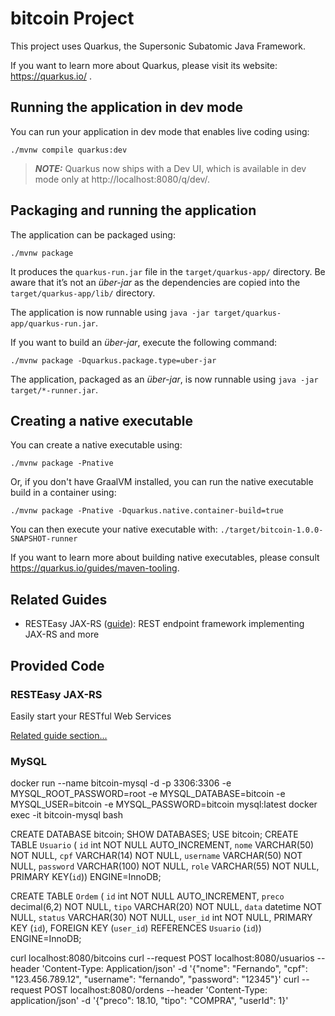 # bitcoin Project

This project uses Quarkus, the Supersonic Subatomic Java Framework.

If you want to learn more about Quarkus, please visit its website: https://quarkus.io/ .

## Running the application in dev mode

You can run your application in dev mode that enables live coding using:
```shell script
./mvnw compile quarkus:dev
```

> **_NOTE:_**  Quarkus now ships with a Dev UI, which is available in dev mode only at http://localhost:8080/q/dev/.

## Packaging and running the application

The application can be packaged using:
```shell script
./mvnw package
```
It produces the `quarkus-run.jar` file in the `target/quarkus-app/` directory.
Be aware that it’s not an _über-jar_ as the dependencies are copied into the `target/quarkus-app/lib/` directory.

The application is now runnable using `java -jar target/quarkus-app/quarkus-run.jar`.

If you want to build an _über-jar_, execute the following command:
```shell script
./mvnw package -Dquarkus.package.type=uber-jar
```

The application, packaged as an _über-jar_, is now runnable using `java -jar target/*-runner.jar`.

## Creating a native executable

You can create a native executable using: 
```shell script
./mvnw package -Pnative
```

Or, if you don't have GraalVM installed, you can run the native executable build in a container using: 
```shell script
./mvnw package -Pnative -Dquarkus.native.container-build=true
```

You can then execute your native executable with: `./target/bitcoin-1.0.0-SNAPSHOT-runner`

If you want to learn more about building native executables, please consult https://quarkus.io/guides/maven-tooling.

## Related Guides

- RESTEasy JAX-RS ([guide](https://quarkus.io/guides/rest-json)): REST endpoint framework implementing JAX-RS and more

## Provided Code

### RESTEasy JAX-RS

Easily start your RESTful Web Services

[Related guide section...](https://quarkus.io/guides/getting-started#the-jax-rs-resources)


### MySQL
docker run --name bitcoin-mysql -d -p 3306:3306 -e MYSQL_ROOT_PASSWORD=root -e MYSQL_DATABASE=bitcoin -e MYSQL_USER=bitcoin -e MYSQL_PASSWORD=bitcoin mysql:latest
docker exec -it bitcoin-mysql bash

CREATE DATABASE bitcoin;
SHOW DATABASES;
USE bitcoin;
CREATE TABLE `Usuario` (
`id` int NOT NULL AUTO_INCREMENT,
`nome` VARCHAR(50) NOT NULL,
`cpf` VARCHAR(14) NOT NULL,
`username` VARCHAR(50) NOT NULL,
`password` VARCHAR(100) NOT NULL,
`role` VARCHAR(55) NOT NULL,
PRIMARY KEY(`id`)) ENGINE=InnoDB;

CREATE TABLE `Ordem` (
`id` int NOT NULL AUTO_INCREMENT,
`preco` decimal(6,2) NOT NULL,
`tipo` VARCHAR(20) NOT NULL,
`data` datetime NOT NULL,
`status` VARCHAR(30) NOT NULL,
`user_id` int NOT NULL,
PRIMARY KEY (`id`),
FOREIGN KEY (`user_id`) REFERENCES `Usuario` (`id`)) ENGINE=InnoDB;


curl localhost:8080/bitcoins
curl --request POST localhost:8080/usuarios --header 'Content-Type: Application/json' -d '{"nome": "Fernando", "cpf": "123.456.789.12", "username": "fernando", "password": "12345"}'
curl --request POST localhost:8080/ordens --header 'Content-Type: application/json' -d '{"preco": 18.10, "tipo": "COMPRA", "userId": 1}'